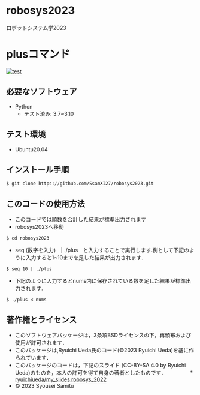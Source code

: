 # robosys2023
ロボットシステム学2023

# plusコマンド
[![test](https://github.com/SsamXI27/robosys2023/actions/workflows/test.yml/badge.svg)](https://github.com/SsamXI27/robosys2023/actions/workflows/test.yml)

## 必要なソフトウェア
* Python
  * テスト済み: 3.7~3.10

## テスト環境
* Ubuntu20.04

## インストール手順
```
$ git clone https://github.com/SsamXI27/robosys2023.git
```

## このコードの使用方法
* このコードでは順数を合計した結果が標準出力されます
* robosys2023へ移動
```
$ cd robosys2023
```
* seq (数字を入力)　| ./plus　と入力することで実行します.例として下記のように入力すると1~10までを足した結果が出力されます.
```
$ seq 10 | ./plus
```
* 下記のように入力するとnums内に保存されている数を足した結果が標準出力されます.
```
$ ./plus < nums
```

## 著作権とライセンス
* このソフトウェアパッケージは，3条項BSDライセンスの下，再頒布および使用が許可されます．
* このパッケージは,Ryuichi Ueda氏のコード(©2023 Ryuichi Ueda)を基に作られています．
* このパッケージのコードは，下記のスライド (CC-BY-SA 4.0 by Ryuichi Ueda)のものを，本人の許可を得て自身の著者としたものです．
　　　　 * [ryuichiueda/my_slides robosys_2022](https://github.com/ryuichiueda/my_slides/tree/master/robosys_2022)
* © 2023 Syousei Samitu
